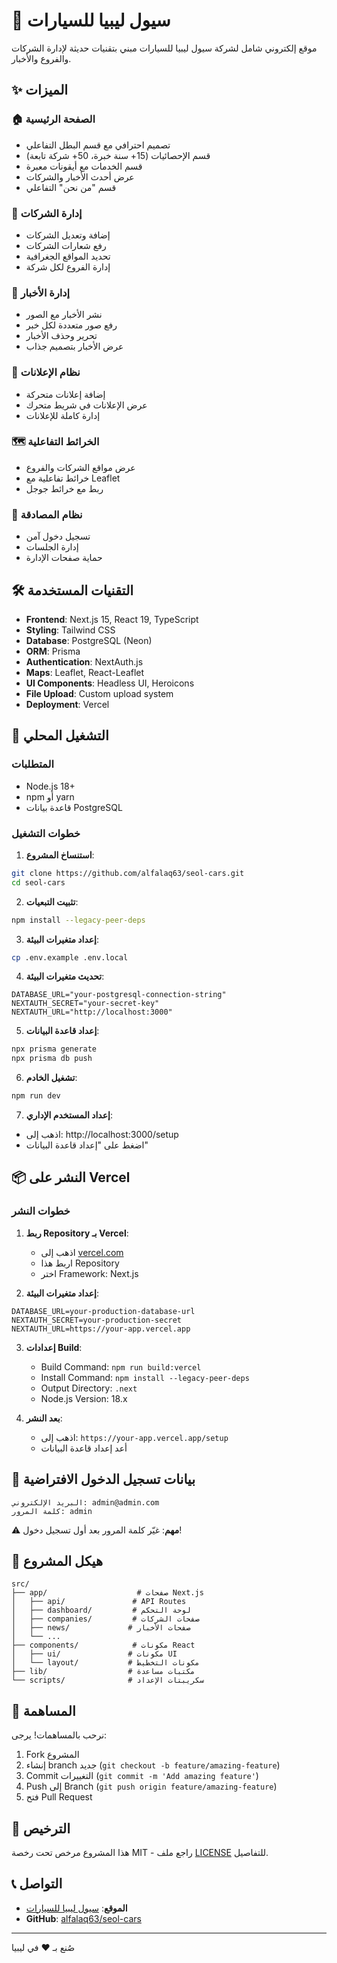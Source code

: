 # 🚗 سيول ليبيا للسيارات

موقع إلكتروني شامل لشركة سيول ليبيا للسيارات مبني بتقنيات حديثة لإدارة الشركات والفروع والأخبار.

## ✨ الميزات

### 🏠 الصفحة الرئيسية
- تصميم احترافي مع قسم البطل التفاعلي
- قسم الإحصائيات (15+ سنة خبرة، 50+ شركة تابعة)
- قسم الخدمات مع أيقونات معبرة
- عرض أحدث الأخبار والشركات
- قسم "من نحن" التفاعلي

### 🏢 إدارة الشركات
- إضافة وتعديل الشركات
- رفع شعارات الشركات
- تحديد المواقع الجغرافية
- إدارة الفروع لكل شركة

### 📰 إدارة الأخبار
- نشر الأخبار مع الصور
- رفع صور متعددة لكل خبر
- تحرير وحذف الأخبار
- عرض الأخبار بتصميم جذاب

### 📢 نظام الإعلانات
- إضافة إعلانات متحركة
- عرض الإعلانات في شريط متحرك
- إدارة كاملة للإعلانات

### 🗺️ الخرائط التفاعلية
- عرض مواقع الشركات والفروع
- خرائط تفاعلية مع Leaflet
- ربط مع خرائط جوجل

### 🔐 نظام المصادقة
- تسجيل دخول آمن
- إدارة الجلسات
- حماية صفحات الإدارة

## 🛠️ التقنيات المستخدمة

- **Frontend**: Next.js 15, React 19, TypeScript
- **Styling**: Tailwind CSS
- **Database**: PostgreSQL (Neon)
- **ORM**: Prisma
- **Authentication**: NextAuth.js
- **Maps**: Leaflet, React-Leaflet
- **UI Components**: Headless UI, Heroicons
- **File Upload**: Custom upload system
- **Deployment**: Vercel

## 🚀 التشغيل المحلي

### المتطلبات
- Node.js 18+
- npm أو yarn
- قاعدة بيانات PostgreSQL

### خطوات التشغيل

1. **استنساخ المشروع**:
```bash
git clone https://github.com/alfalaq63/seol-cars.git
cd seol-cars
```

2. **تثبيت التبعيات**:
```bash
npm install --legacy-peer-deps
```

3. **إعداد متغيرات البيئة**:
```bash
cp .env.example .env.local
```

4. **تحديث متغيرات البيئة**:
```env
DATABASE_URL="your-postgresql-connection-string"
NEXTAUTH_SECRET="your-secret-key"
NEXTAUTH_URL="http://localhost:3000"
```

5. **إعداد قاعدة البيانات**:
```bash
npx prisma generate
npx prisma db push
```

6. **تشغيل الخادم**:
```bash
npm run dev
```

7. **إعداد المستخدم الإداري**:
- اذهب إلى: http://localhost:3000/setup
- اضغط على "إعداد قاعدة البيانات"

## 📦 النشر على Vercel

### خطوات النشر

1. **ربط Repository بـ Vercel**:
   - اذهب إلى [vercel.com](https://vercel.com)
   - اربط هذا Repository
   - اختر Framework: Next.js

2. **إعداد متغيرات البيئة**:
```env
DATABASE_URL=your-production-database-url
NEXTAUTH_SECRET=your-production-secret
NEXTAUTH_URL=https://your-app.vercel.app
```

3. **إعدادات Build**:
   - Build Command: `npm run build:vercel`
   - Install Command: `npm install --legacy-peer-deps`
   - Output Directory: `.next`
   - Node.js Version: 18.x

4. **بعد النشر**:
   - اذهب إلى: `https://your-app.vercel.app/setup`
   - أعد إعداد قاعدة البيانات

## 🔑 بيانات تسجيل الدخول الافتراضية

```
البريد الإلكتروني: admin@admin.com
كلمة المرور: admin
```

⚠️ **مهم**: غيّر كلمة المرور بعد أول تسجيل دخول!

## 📁 هيكل المشروع

```
src/
├── app/                    # صفحات Next.js
│   ├── api/               # API Routes
│   ├── dashboard/         # لوحة التحكم
│   ├── companies/         # صفحات الشركات
│   ├── news/             # صفحات الأخبار
│   └── ...
├── components/            # مكونات React
│   ├── ui/               # مكونات UI
│   └── layout/           # مكونات التخطيط
├── lib/                  # مكتبات مساعدة
└── scripts/              # سكريبتات الإعداد
```

## 🤝 المساهمة

نرحب بالمساهمات! يرجى:

1. Fork المشروع
2. إنشاء branch جديد (`git checkout -b feature/amazing-feature`)
3. Commit التغييرات (`git commit -m 'Add amazing feature'`)
4. Push إلى Branch (`git push origin feature/amazing-feature`)
5. فتح Pull Request

## 📄 الترخيص

هذا المشروع مرخص تحت رخصة MIT - راجع ملف [LICENSE](LICENSE) للتفاصيل.

## 📞 التواصل

- **الموقع**: [سيول ليبيا للسيارات](https://seol-cars.vercel.app)
- **GitHub**: [alfalaq63/seol-cars](https://github.com/alfalaq63/seol-cars)

---

صُنع بـ ❤️ في ليبيا
